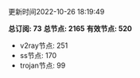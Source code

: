 更新时间2022-10-26 18:19:49

**总订阅: 73**
**总节点: 2165**
**有效节点: 520**
- v2ray节点: 251
- ss节点: 170
- trojan节点: 99
